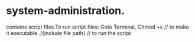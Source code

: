 # system-administration.
contains script files.To run script files: 
Goto Terminal,
Chmod +x <path to file location>  // to make it executable
./<filename>{include file path}   // to run the script
